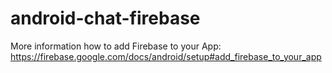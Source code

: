 # android-chat-firebase

More information how to add Firebase to your App: https://firebase.google.com/docs/android/setup#add_firebase_to_your_app
